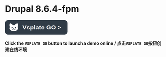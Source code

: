 # Drupal 8.6.4-fpm

<a href="https://www.vsplate.com/?docker-compose=https://github.com/vsplate/dcenvs/drupal/8.6.4-fpm"><img alt="VSPLATE GO" src="https://raw.githubusercontent.com/vsplate/images/master/vsgo_btn.png" width="200px"></a>

**Click the `VSPLATE GO` button to launch a demo online / 点击`VSPLATE GO`按钮创建在线环境**